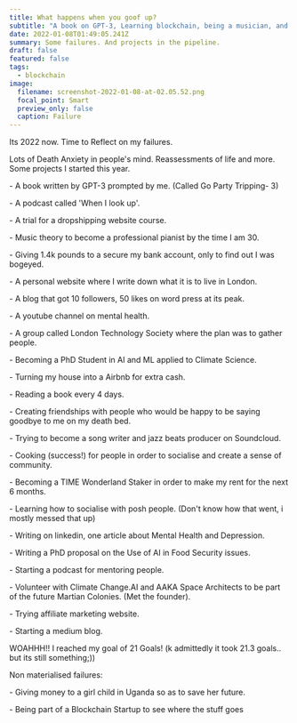 ```yaml
---
title: What happens when you goof up?
subtitle: "A book on GPT-3, Learning blockchain, being a musician, and more. "
date: 2022-01-08T01:49:05.241Z
summary: Some failures. And projects in the pipeline.
draft: false
featured: false
tags:
  - blockchain
image:
  filename: screenshot-2022-01-08-at-02.05.52.png
  focal_point: Smart
  preview_only: false
  caption: Failure
---
```

Its 2022 now. Time to Reflect on my failures. 

Lots of Death Anxiety in people's mind. Reassessments of life and more. Some projects I started this year.

\- A book written by GPT-3 prompted by me. (Called Go Party Tripping- 3)

\- A podcast called 'When I look up'.

\- A trial for a dropshipping website course.

\- Music theory to become a professional pianist by the time I am 30. 

\- Giving 1.4k pounds to a secure my bank account, only to find out I was bogeyed. 

\-  A personal website where I write down what it is to live in London. 

\- A blog that got 10 followers, 50 likes on word press at its peak.

\- A youtube channel on mental health.

\- A group called London Technology Society where the plan was to gather people.

\- Becoming a PhD Student in AI and ML applied to Climate Science. 

\- Turning my house into a Airbnb for extra cash.

\- Reading a book every 4 days. 

\- Creating friendships with people who would be happy to be saying goodbye to me on my death bed. 

\- Trying to become a song writer and jazz beats producer on Soundcloud. 

\- Cooking (success!) for people in order to socialise and create a sense of community. 

\- Becoming a TIME Wonderland Staker in order to make my rent for the next 6 months. 

\- Learning how to socialise with posh people. (Don't know how that went, i mostly messed that up)

\- Writing on linkedin, one article about Mental Health and Depression. 

\- Writing a PhD proposal on the Use of AI in Food Security issues. 

\- Starting a podcast for mentoring people. 

\- Volunteer with Climate Change.AI and AAKA Space Architects to be part of the future Martian Colonies.  (Met the founder).

\- Trying affiliate marketing website.

\- Starting a medium blog.

WOAHHH!! I reached my goal of 21 Goals! (k admittedly it took 21.3 goals.. but its still something;))

Non materialised failures:

\- Giving money to a girl child in Uganda so as to save her future. 

\- Being part of a Blockchain Startup to see where the stuff goes